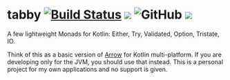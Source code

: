 # tabby [![Build Status](https://github.com/sksamuel/tabby/workflows/master/badge.svg)](https://github.com/kotest/tabby/actions) [<img src="https://img.shields.io/maven-central/v/com.sksamuel.tabby/tabby-core-jvm.svg?label=latest%20release"/>](http://search.maven.org/#search|ga|1|kotest) ![GitHub](https://img.shields.io/github/license/sksamuel/tabby) [<img src="https://img.shields.io/nexus/s/https/oss.sonatype.org/com.sksamuel.tabby/tabby-core-jvm.svg?label=latest%20snapshot"/>](https://oss.sonatype.org/content/repositories/snapshots/com/sksamuel/tabby/tabby-core-jvm/)

A few lightweight Monads for Kotlin: Either, Try, Validated, Option, Tristate, IO.

Think of this as a basic version of [Arrow](https://arrow-kt.io/) for Kotlin multi-platform.
If you are developing only for the JVM, you should use that instead. This is a personal project for my own applications and no support is given.
